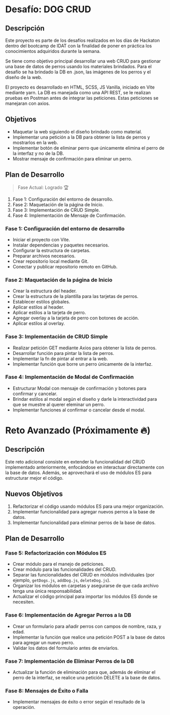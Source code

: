 # Desafío: DOG CRUD

## Descripción

Este proyecto es parte de los desafíos realizados en los días de Hackaton dentro del bootcamp de IDAT con la finalidad de poner en práctica los conocimientos adquiridos durante la semana.

Se tiene como objetivo principal desarrollar una web CRUD para gestionar una base de datos de perros usando los materiales brindados.
Para el desafío se ha brindado la DB en .json, las imágenes de los perros y el diseño de la web.

El proyecto es desarrollado en HTML, SCSS, JS Vanilla, iniciado en Vite mediante yarn.
La DB es manejada como una API REST, se le realizan pruebas en Postman antes de integrar las peticiones. Estas peticiones se manejaran con axios.

## Objetivos

- Maquetar la web siguiendo el diseño brindado como material.
- Implementar una petición a la DB para obtener la lista de perros y mostrarlos en la web.
- Implementar botón de eliminar perro que únicamente elimina el perro de la interfaz y no de la DB.
- Mostrar mensaje de confirmación para eliminar un perro.

## Plan de Desarrollo

> Fase Actual: Logrado 🏆

1. Fase 1: Configuración del entorno de desarrollo.
2. Fase 2: Maquetación de la página de Inicio.
3. Fase 3: Implementación de CRUD Simple.
4. Fase 4: Implementación de Mensaje de Confirmación.

### Fase 1: Configuración del entorno de desarrollo

- Iniciar el proyecto con Vite.
- Instalar dependencias y paquetes necesarios.
- Configurar la estructura de carpetas.
- Preparar archivos necesarios.
- Crear repositorio local mediante Git.
- Conectar y publicar repositorio remoto en GitHub.

### Fase 2: Maquetación de la página de Inicio

- Crear la estructura del header.
- Crear la estructura de la plantilla para las tarjetas de perros.
- Establecer estilos globales.
- Aplicar estilos al header.
- Aplicar estilos a la tarjeta de perro.
- Agregar overlay a la tarjeta de perro con botones de acción.
- Aplicar estilos al overlay.

### Fase 3: Implementación de CRUD Simple

- Realizar petición GET mediante Axios para obtener la lista de perros.
- Desarrollar función para pintar la lista de perros.
- Implementar la fn de pintar al entrar a la web.
- Implementar función que borre un perro únicamente de la interfaz.

### Fase 4: Implementación de Modal de Confirmación

- Estructurar Modal con mensaje de confirmación y botones para confirmar y cancelar.
- Brindar estilos al modal según el diseño y darle la interactividad para que se muestre al querer eleminar un perro.
- Implementar funciones al confirmar o cancelar desde el modal.

# Reto Avanzado (Próximamente 🔥)

## Descripción

Este reto adicional consiste en extender la funcionalidad del CRUD implementado anteriormente, enfocándose en interactuar directamente con la base de datos. Además, se aprovechará el uso de módulos ES para estructurar mejor el código.

## Nuevos Objetivos

1. Refactorizar el código usando módulos ES para una mejor organización.
2. Implementar funcionalidad para agregar nuevos perros a la base de datos.
3. Implementar funcionalidad para eliminar perros de la base de datos.

## Plan de Desarrollo

### Fase 5: Refactorización con Módulos ES

- Crear módulo para el manejo de peticiones.
- Crear módulo para las funcionalidades del CRUD.
- Separar las funcionalidades del CRUD en módulos individuales (por ejemplo, `getDogs.js`, `addDog.js`, `deleteDog.js`).
- Organizar los módulos en carpetas y asegurarse de que cada archivo tenga una única responsabilidad.
- Actualizar el código principal para importar los módulos ES donde se necesiten.

### Fase 6: Implementación de Agregar Perros a la DB

- Crear un formulario para añadir perros con campos de nombre, raza, y edad.
- Implementar la función que realice una petición POST a la base de datos para agregar un nuevo perro.
- Validar los datos del formulario antes de enviarlos.

### Fase 7: Implementación de Eliminar Perros de la DB

- Actualizar la función de eliminación para que, además de eliminar el perro de la interfaz, se realice una petición DELETE a la base de datos.

### Fase 8: Mensajes de Éxito o Falla

- Implementar mensajes de éxito o error según el resultado de la operación.
